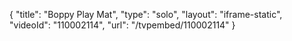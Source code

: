 {
    "title": "Boppy Play Mat",
    "type": "solo",
    "layout": "iframe-static",
    "videoId": "110002114",
    "url": "\/tvpembed\/110002114"
}